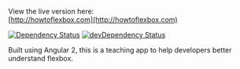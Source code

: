 View the live version here:  
[http://howtoflexbox.com](http://howtoflexbox.com)

[![Dependency Status](https://david-dm.org/sturdynut/how-to-flexbox.svg)](https://david-dm.org/sturdynut/how-to-flexbox) 
[![devDependency Status](https://david-dm.org/sturdynut/how-to-flexbox/dev-status.png)](https://david-dm.org/sturdynut/how-to-flexbox?type=dev)

Built using Angular 2, this is a teaching app to help developers better understand flexbox.
